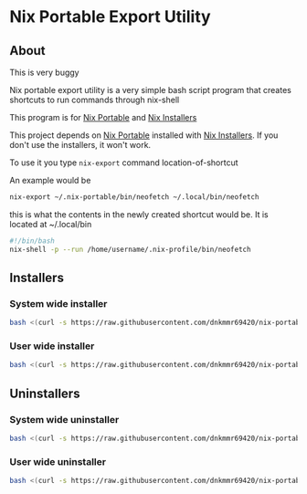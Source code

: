 # Nix Portable Export Utility

## About

This is very buggy

Nix portable export utility is a very simple bash script program that creates shortcuts to run commands through nix-shell

This program is for [Nix Portable](https://github.com/DavHau/nix-portable) and [Nix Installers](https://github.com/dnkmmr69420/nix-portable-utils/tree/main/installers)

This project depends on [Nix Portable](https://github.com/DavHau/nix-portable) installed with [Nix Installers](https://github.com/dnkmmr69420/nix-portable-utils/tree/main/installers). If you don't use the installers, it won't work.

To use it you type `nix-export` command location-of-shortcut

An example would be

```bash
nix-export ~/.nix-portable/bin/neofetch ~/.local/bin/neofetch
```

this is what the contents in the newly created shortcut would be. It is located at ~/.local/bin

```bash
#!/bin/bash
nix-shell -p --run /home/username/.nix-profile/bin/neofetch
```

## Installers

### System wide installer

```bash
bash <(curl -s https://raw.githubusercontent.com/dnkmmr69420/nix-portable-utils/main/nix-portable-export-utility/nix-export-system-wide-installer.sh)
```

### User wide installer

```bash
bash <(curl -s https://raw.githubusercontent.com/dnkmmr69420/nix-portable-utils/main/nix-portable-export-utility/nix-export-user-wide-installer.sh)
```

## Uninstallers

### System wide uninstaller

```bash
bash <(curl -s https://raw.githubusercontent.com/dnkmmr69420/nix-portable-utils/main/nix-portable-export-utility/nix-export-system-wide-uninstaller.sh)
```

### User wide uninstaller

```bash
bash <(curl -s https://raw.githubusercontent.com/dnkmmr69420/nix-portable-utils/main/nix-portable-export-utility/nix-export-user-wide-uninstaller.sh)
```
